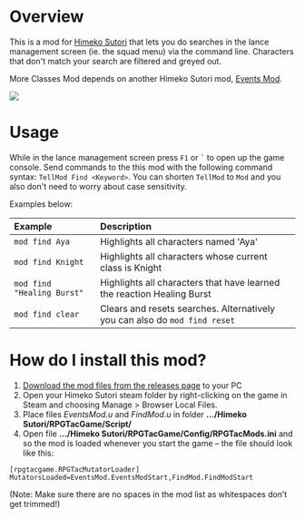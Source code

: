 # Overview
This is a mod for [Himeko Sutori](https://himekosutori.com/) that lets you do searches in the lance management screen (ie. the squad menu) via the command line. Characters that don't match your search are filtered and greyed out.

More Classes Mod depends on another Himeko Sutori mod, [Events Mod](https://github.com/solimodsthings/EventsMod).

![](https://i.imgur.com/q9fFcxU.gif)

# Usage
While in the lance management screen press ```F1``` or ``` ` ``` to open up the game console. Send commands to the this mod with the following command syntax: ``` TellMod Find <Keyword> ```. You can shorten ``` TellMod ``` to ``` Mod ``` and you also don't need to worry about case sensitivity. 

Examples below:

| Example | Description |
|:--|:--|
|``` mod find Aya ``` | Highlights all characters named 'Aya' |
|``` mod find Knight ``` | Highlights all characters whose current class is Knight |
|``` mod find "Healing Burst" ``` | Highlights all characters that have learned the reaction Healing Burst |
|``` mod find clear ``` | Clears and resets searches. Alternatively you can also do ``` mod find reset ``` |

# How do I install this mod?
1.  [Download the mod files from the releases page](https://github.com/solimodsthings/FindMod/releases) to your PC
2.	Open your Himeko Sutori steam folder by right-clicking on the game in Steam and choosing Manage > Browser Local Files.
3.	Place files <i>EventsMod.u</i> and <i>FindMod.u</i> in folder <b>…/Himeko Sutori/RPGTacGame/Script/</b>
4.	Open file <b>…/Himeko Sutori/RPGTacGame/Config/RPGTacMods.ini</b> and so the mod is loaded whenever you start the game – the file should look like this:

```
[rpgtacgame.RPGTacMutatorLoader]
MutatorsLoaded=EventsMod.EventsModStart,FindMod.FindModStart
```

(Note: Make sure there are no spaces in the mod list as whitespaces don’t get trimmed!)
